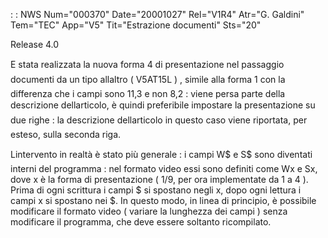  :  : NWS Num="000370" Date="20001027" Rel="V1R4" Atr="G. Galdini" Tem="TEC" App="V5" Tit="Estrazione documenti" Sts="20"

Release 4.0

E stata realizzata la nuova forma 4 di presentazione nel passaggio documenti da un tipo allaltro ( V5AT15L ) , simile alla forma 1 con la differenza che i campi sono 11,3 e non 8,2 : 
viene persa parte della descrizione dellarticolo, è quindi preferibile impostare la presentazione
su due righe :  la descrizione dellarticolo in questo caso viene riportata, per esteso, sulla seconda riga.

Lintervento in realtà è stato più generale :  i campi W$ e S$ sono diventati interni del programma : 
nel formato video essi sono definiti come Wx e Sx, dove x è la forma di presentazione ( 1/9, per ora implementate da 1 a 4 ). Prima di ogni scrittura i campi $ si spostano negli x, dopo ogni lettura i campi x si spostano nei $. In questo modo, in linea di principio, è possibile modificare
il formato video ( variare la lunghezza dei campi ) senza modificare il programma, che deve essere
soltanto ricompilato.



